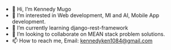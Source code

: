 - 👋 Hi, I’m Kennedy Mugo
- 👀 I’m interested in Web development, Ml and AI, Mobile App development.
- 🌱 I’m currently learning django-rest-framework
- 💞️ I’m looking to collaborate on MEAN stack problem solutions.
- 📫 How to reach me, Email: kennedyken1084@gmail.com

<!---
kennedy-anon/kennedy-anon is a ✨ special ✨ repository because its `README.md` (this file) appears on your GitHub profile.
You can click the Preview link to take a look at your changes.
--->
